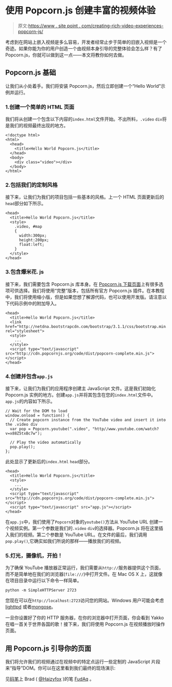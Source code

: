 # 使用 Popcorn.js 创建丰富的视频体验

> 原文:[https://www . site point . com/creating-rich-video-experiences-popcorn-js/](https://www.sitepoint.com/creating-rich-video-experiences-popcorn-js/)

考虑到在网站上嵌入视频是多么容易，开发者经常止步于简单的旧嵌入视频是一个奇迹。如果你能为你的用户创造一个由视频本身引导的完整体验会怎么样？有了 Popcorn.js，你就可以做到这一点——本文将教你如何去做。

## Popcorn.js 基础

让我们从小处着手。我们将安装 Popcorn.js，然后立即创建一个“Hello World”示例并运行。

### 1.创建一个简单的 HTML 页面

我们将从创建一个包含以下内容的`index.html`文件开始。不出所料，`.video` `div`将是我们的视频最终出现的地方。

```
<!doctype html>
<html>
  <head>
    <title>Hello World Popcorn.js</title>
  </head>
  <body>
    <div class="video"></div>
  </body>
</html>
```

### 2.包括我们的定制风格

接下来，让我们为我们的项目包括一些基本的风格。上一个 HTML 页面更新后的`head`部分如下所示。

```
<head>
  <title>Hello World Popcorn.js</title>
  <style>
    .video, #map
    {
      width:300px;
      height:200px;
      float:left;
    }
  </style>
</head>
```

### 3.包含爆米花. js

接下来，我们需要包含 Popcorn.js 库本身。在 [Popcorn.js 下载页面](http://popcornjs.org/download)上有很多选项可供选择。我们将使用“完整”版本，包括所有官方 Popcorn.js 插件。在本教程中，我们将使用缩小版，但是如果您想了解源代码，也可以使用开发版。请注意以下代码示例中的附加导入。

```
<head>
  <title>Hello World Popcorn.js</title>
  <link href="http://netdna.bootstrapcdn.com/bootstrap/3.1.1/css/bootstrap.min.css" rel="stylesheet">
  <style>
    ...
  </style>
  <script type="text/javascript" src="http://cdn.popcornjs.org/code/dist/popcorn-complete.min.js"></script>
</head>
```

### 4.创建并包含`app.js`

接下来，让我们为我们的应用程序创建主 JavaScript 文件。这是我们初始化 Popcorn.js 实例的地方。创建`app.js`并将其包含在您的`index.html`文件中。`app.js`的内容如下所示。

```
// Wait for the DOM to load
window.onload = function() {
  // Create popcorn instance from the YouTube video and insert it into the .video div
  var pop = Popcorn.youtube(".video", "http//www.youtube.com/watch?v=x88Z5txBc7w");

  // Play the video automatically
  pop.play();
};
```

此处显示了更新后的`index.html` `head`部分。

```
<head>
  <title>Hello World Popcorn.js</title>
  <style>
    ...
  </style>
  <script type="text/javascript" src="http://cdn.popcornjs.org/code/dist/popcorn-complete.min.js"></script>
  <script type="text/javascript" src="app.js"></script>
</head>
```

在`app.js`中，我们使用了`Popcorn`对象的`youtube()`方法从 YouTube URL 创建一个视频实例。第一个参数是我们的`.video` `div`的选择器。Popcorn.js 将在这里插入我们的视频。第二个参数是 YouTube URL。在文件的最后，我们调用`pop.play()`,它确实如我们所说的那样——播放我们的视频。

### 5.灯光，摄像机，开拍！

为了确保 YouTube 播放器正常运行，我们需要从`http://`服务器提供这个页面，而不是简单地在我们的浏览器(`file:///`)中打开文件。在 Mac OS X 上，这就像在项目目录中运行以下命令一样简单。

```
python -m SimpleHTTPServer 2723
```

您现在可以在`http://localhost:2723`访问您的网站。Windows 用户可能会考虑 [lighttpd](http://www.lighttpd.net/) 或者[mongose](https://code.google.com/p/mongoose/)。

一旦你设置好了你的 HTTP 服务器，在你的浏览器中打开页面，你会看到 Yakko 在唱一首关于世界各国的歌！接下来，我们将使用 Popcorn.js 在视频播放时操作页面。

## 用 Popcorn.js 引导你的页面

我们将允许我们的视频通过在视频中的特定点运行一些定制的 JavaScript 片段来“指导”DOM。你可以在这里看到我们最终的现场演示:

见[码笔](http://codepen.io)上 Brad ( [@Haizyfox](http://codepen.io/Haizyfox) )的笔 [FudAq](http://codepen.io/Haizyfox/pen/FudAq/) 。